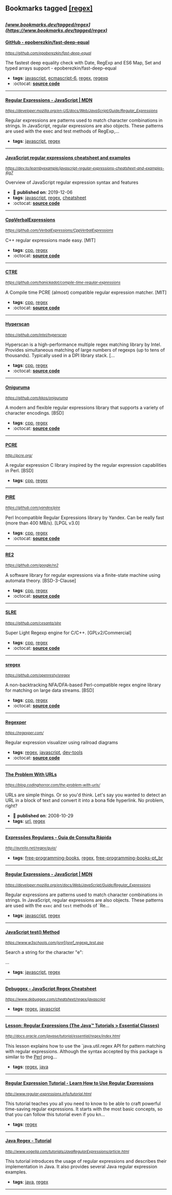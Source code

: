 ## Bookmarks tagged [[regex]](https://www.bookmarks.dev?q=[regex])

_<sup><sup>[www.bookmarks.dev/tagged/regex](https://www.bookmarks.dev/tagged/regex)</sup></sup>_
---
#### [GitHub - epoberezkin/fast-deep-equal](https://github.com/epoberezkin/fast-deep-equal)
_<sup>https://github.com/epoberezkin/fast-deep-equal</sup>_

The fastest deep equality check with Date, RegExp and ES6 Map, Set and typed arrays support - epoberezkin/fast-deep-equal
* **tags**: [javascript](../tagged/javascript.md), [ecmascript-6](../tagged/ecmascript-6.md), [regex](../tagged/regex.md), [regexp](../tagged/regexp.md)
* :octocat: **[source code](https://github.com/epoberezkin/fast-deep-equal)**
---
#### [Regular Expressions - JavaScript | MDN](https://developer.mozilla.org/en-US/docs/Web/JavaScript/Guide/Regular_Expressions)
_<sup>https://developer.mozilla.org/en-US/docs/Web/JavaScript/Guide/Regular_Expressions</sup>_

Regular expressions are patterns used to match character combinations in strings. In JavaScript, regular expressions are also objects. These patterns are used with the exec and test methods of RegExp,...
* **tags**: [javascript](../tagged/javascript.md), [regex](../tagged/regex.md)
---
#### [JavaScript regular expressions cheatsheet and examples ](https://dev.to/learnbyexample/javascript-regular-expressions-cheatsheet-and-examples-4jg7)
_<sup>https://dev.to/learnbyexample/javascript-regular-expressions-cheatsheet-and-examples-4jg7</sup>_

Overview of JavaScript regular expression syntax and features
* :calendar: **published on**: 2019-12-06
* **tags**: [javascript](../tagged/javascript.md), [regex](../tagged/regex.md), [cheatsheet](../tagged/cheatsheet.md)
* :octocat: **[source code](https://github.com/learnbyexample/learn_js_regexp)**
---
#### [CppVerbalExpressions](https://github.com/VerbalExpressions/CppVerbalExpressions)
_<sup>https://github.com/VerbalExpressions/CppVerbalExpressions</sup>_

C++ regular expressions made easy. [MIT]
* **tags**: [cpp](../tagged/cpp.md), [regex](../tagged/regex.md)
* :octocat: **[source code](https://github.com/VerbalExpressions/CppVerbalExpressions)**
---
#### [CTRE](https://github.com/hanickadot/compile-time-regular-expressions)
_<sup>https://github.com/hanickadot/compile-time-regular-expressions</sup>_

A Compile time PCRE (almost) compatible regular expression matcher. [MIT]
* **tags**: [cpp](../tagged/cpp.md), [regex](../tagged/regex.md)
* :octocat: **[source code](https://github.com/hanickadot/compile-time-regular-expressions)**
---
#### [Hyperscan](https://github.com/intel/hyperscan)
_<sup>https://github.com/intel/hyperscan</sup>_

Hyperscan is a high-performance multiple regex matching library by Intel. Provides simultaneous matching of large numbers of regexps (up to tens of thousands). Typically used in a DPI library stack. [...
* **tags**: [cpp](../tagged/cpp.md), [regex](../tagged/regex.md)
* :octocat: **[source code](https://github.com/intel/hyperscan)**
---
#### [Oniguruma](https://github.com/kkos/oniguruma)
_<sup>https://github.com/kkos/oniguruma</sup>_

A modern and flexible regular expressions library that supports a variety of character encodings. [BSD]
* **tags**: [cpp](../tagged/cpp.md), [regex](../tagged/regex.md)
* :octocat: **[source code](https://github.com/kkos/oniguruma)**
---
#### [PCRE](http://pcre.org/)
_<sup>http://pcre.org/</sup>_

A regular expression C library inspired by the regular expression capabilities in Perl. [BSD]
* **tags**: [cpp](../tagged/cpp.md), [regex](../tagged/regex.md)
---
#### [PIRE](https://github.com/yandex/pire)
_<sup>https://github.com/yandex/pire</sup>_

Perl Incompatible Regular Expressions library by Yandex. Can be really fast (more than 400 MB/s). [LPGL v3.0]
* **tags**: [cpp](../tagged/cpp.md), [regex](../tagged/regex.md)
* :octocat: **[source code](https://github.com/yandex/pire)**
---
#### [RE2](https://github.com/google/re2)
_<sup>https://github.com/google/re2</sup>_

A software library for regular expressions via a finite-state machine using automata theory. [BSD-3-Clause]
* **tags**: [cpp](../tagged/cpp.md), [regex](../tagged/regex.md)
* :octocat: **[source code](https://github.com/google/re2)**
---
#### [SLRE](https://github.com/cesanta/slre)
_<sup>https://github.com/cesanta/slre</sup>_

Super Light Regexp engine for C/C++. [GPLv2/Commercial]
* **tags**: [cpp](../tagged/cpp.md), [regex](../tagged/regex.md)
* :octocat: **[source code](https://github.com/cesanta/slre)**
---
#### [sregex](https://github.com/openresty/sregex)
_<sup>https://github.com/openresty/sregex</sup>_

A non-backtracking NFA/DFA-based Perl-compatible regex engine library for matching on large data streams. [BSD]
* **tags**: [cpp](../tagged/cpp.md), [regex](../tagged/regex.md)
* :octocat: **[source code](https://github.com/openresty/sregex)**
---
#### [Regexper](https://regexper.com/)
_<sup>https://regexper.com/</sup>_

Regular expression visualizer using railroad diagrams
* **tags**: [regex](../tagged/regex.md), [javascript](../tagged/javascript.md), [dev-tools](../tagged/dev-tools.md)
* :octocat: **[source code](https://github.com/javallone/regexper-static)**
---
#### [The Problem With URLs](https://blog.codinghorror.com/the-problem-with-urls/)
_<sup>https://blog.codinghorror.com/the-problem-with-urls/</sup>_

URLs are simple things. Or so you'd think. Let's say you wanted to detect an URL in a block of text and convert it into a bona fide hyperlink. No problem, right?
* :calendar: **published on**: 2008-10-29
* **tags**: [url](../tagged/url.md), [regex](../tagged/regex.md)
---
#### [Expressões Regulares - Guia de Consulta Rápida](http://aurelio.net/regex/guia/)
_<sup>http://aurelio.net/regex/guia/</sup>_

* **tags**: [free-programming-books](../tagged/free-programming-books.md), [regex](../tagged/regex.md), [free-programming-books-pt_br](../tagged/free-programming-books-pt_br.md)
---
#### [Regular Expressions - JavaScript | MDN](https://developer.mozilla.org/en/docs/Web/JavaScript/Guide/Regular_Expressions)
_<sup>https://developer.mozilla.org/en/docs/Web/JavaScript/Guide/Regular_Expressions</sup>_

Regular expressions are patterns used to match character combinations in strings. In JavaScript, regular expressions are also objects. These patterns are used with the `exec` and `test` methods of `Re...
* **tags**: [javascript](../tagged/javascript.md), [regex](../tagged/regex.md)
---
#### [JavaScript test() Method](https://www.w3schools.com/jsref/jsref_regexp_test.asp)
_<sup>https://www.w3schools.com/jsref/jsref_regexp_test.asp</sup>_

Search a string for the character "e":

...
* **tags**: [javascript](../tagged/javascript.md), [regex](../tagged/regex.md)
---
#### [Debuggex - JavaScript Regex Cheatsheet](https://www.debuggex.com/cheatsheet/regex/javascript)
_<sup>https://www.debuggex.com/cheatsheet/regex/javascript</sup>_

* **tags**: [regex](../tagged/regex.md), [javascript](../tagged/javascript.md)
---
#### [Lesson: Regular Expressions (The Java™ Tutorials > Essential Classes)](http://docs.oracle.com/javase/tutorial/essential/regex/index.html)
_<sup>http://docs.oracle.com/javase/tutorial/essential/regex/index.html</sup>_

This lesson explains how to use the `java.util.regex API for pattern matching with regular expressions. Although the syntax accepted by this package is similar to the [Perl](http://www.perl.com/) prog...
* **tags**: [regex](../tagged/regex.md), [java](../tagged/java.md)
---
#### [Regular Expression Tutorial - Learn How to Use Regular Expressions](http://www.regular-expressions.info/tutorial.html)
_<sup>http://www.regular-expressions.info/tutorial.html</sup>_

This tutorial teaches you all you need to know to be able to craft powerful time-saving regular expressions. It starts with the most basic concepts, so that you can follow this tutorial even if you kn...
* **tags**: [regex](../tagged/regex.md)
---
#### [Java Regex - Tutorial](http://www.vogella.com/tutorials/JavaRegularExpressions/article.html)
_<sup>http://www.vogella.com/tutorials/JavaRegularExpressions/article.html</sup>_

This tutorial introduces the usage of regular expressions and describes their implementation in Java. It also provides several Java regular expression examples.
* **tags**: [java](../tagged/java.md), [regex](../tagged/regex.md)
---
